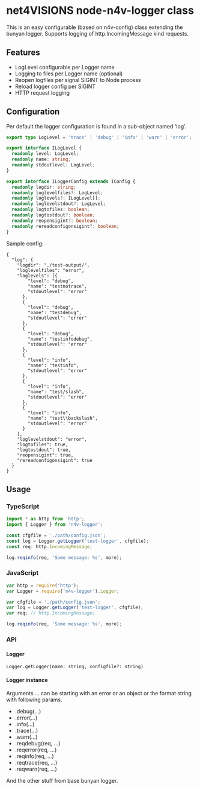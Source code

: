 # net4VISIONS node-n4v-logger class

This is an easy configurable (based on n4v-config) class extending the bunyan logger.
Supports logging of http.IncomingMessage kind requests.

## Features

- LogLevel configurable per Logger name
- Logging to files per Logger name (optional)
- Reopen logfiles per signal SIGINT to Node process
- Reload logger config per SIGINT
- HTTP request logging


## Configuration

Per default the logger configuration is found in a sub-object named 'log'.

``` TypeScript
export type LogLevel = 'trace' | 'debug' | 'info' | 'warn' | 'error';

export interface ILogLevel {
  readonly level: LogLevel;
  readonly name: string;
  readonly stdoutlevel: LogLevel;
}

export interface ILoggerConfig extends IConfig {
  readonly logdir: string;
  readonly loglevelfiles?: LogLevel;
  readonly loglevels?: ILogLevel[];
  readonly loglevelstdout?: LogLevel;
  readonly logtofiles: boolean;
  readonly logtostdout?: boolean;
  readonly reopensigint?: boolean;
  readonly rereadconfigonsigint?: boolean;
}
```

Sample config:

```
{
  "log": {
    "logdir": "./test-output/",
    "loglevelfiles": "error",
    "loglevels": [{
        "level": "debug",
        "name": "testnotrace",
        "stdoutlevel": "error"
      },
      {
        "level": "debug",
        "name": "testdebug",
        "stdoutlevel": "error"
      },
      {
        "level": "debug",
        "name": "testinfodebug",
        "stdoutlevel": "error"
      },
      {
        "level": "info",
        "name": "testinfo",
        "stdoutlevel": "error"
      },
      {
        "level": "info",
        "name": "test/slash",
        "stdoutlevel": "error"
      },
      {
        "level": "info",
        "name": "test\\backslash",
        "stdoutlevel": "error"
      }
    ],
    "loglevelstdout": "error",
    "logtofiles": true,
    "logtostdout": true,
    "reopensigint": true,
    "rereadconfigonsigint": true
  }
}
```

## Usage

### TypeScript

``` TypeScript
import * as http from 'http';
import { Logger } from 'n4v-logger';

const cfgfile = './path/config.json';
const log = Logger.getLogger('test-logger', cfgfile);
const req: http.IncomingMessage;

log.reqinfo(req, 'Some message: %s', more);
```

### JavaScript

``` JavaScript
var http = require('http');
var Logger = require('n4v-logger').Logger;

var cfgfile = './path/config.json';
var log = Logger.getLogger('test-logger', cfgfile);
var req; // http.IncomingMessage;

log.reqinfo(req, 'Some message: %s', more);
```

### API

#### Logger

`Logger.getLogger(name: string, configfile?: string)`

#### Logger instance

Arguments ... can be starting with an error or an object or the format string with following params.

- .debug(...)
- .error(...)
- .info(...)
- .trace(...)
- .warn(...)
- .reqdebug(req, ...)
- .reqerror(req, ...)
- .reqinfo(req, ...)
- .reqtrace(req, ...)
- .reqwarn(req, ...)

And the other stuff from base bunyan logger.

